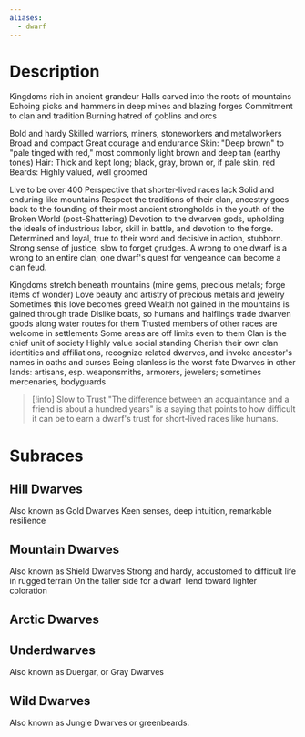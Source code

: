 ```yaml
---
aliases:
  - dwarf
---
```

# Description
Kingdoms rich in ancient grandeur
Halls carved into the roots of mountains
Echoing picks and hammers in deep mines and blazing forges
Commitment to clan and tradition
Burning hatred of goblins and orcs

Bold and hardy
Skilled warriors, miners, stoneworkers and metalworkers
Broad and compact
Great courage and endurance
Skin: "Deep brown" to "pale tinged with red," most commonly light brown and deep tan (earthy tones)
Hair: Thick and kept long; black, gray, brown or, if pale skin, red
Beards: Highly valued, well groomed

Live to be over 400
Perspective that shorter-lived races lack
Solid and enduring like mountains
Respect the traditions of their clan, ancestry goes back to the founding of their most ancient strongholds in the youth of the Broken World (post-Shattering)
Devotion to the dwarven gods, upholding the ideals of industrious labor, skill in battle, and devotion to the forge.
Determined and loyal, true to their word and decisive in action, stubborn. 
Strong sense of justice, slow to forget grudges.
A wrong to one dwarf is a wrong to an entire clan; one dwarf's quest for vengeance can become a clan feud.

Kingdoms stretch beneath mountains (mine gems, precious metals; forge items of wonder)
Love beauty and artistry of precious metals and jewelry
Sometimes this love becomes greed
Wealth not gained in the mountains is gained through trade
Dislike boats, so humans and halflings trade dwarven goods along water routes for them
Trusted members of other races are welcome in settlements
Some areas are off limits even to them
Clan is the chief unit of society
Highly value social standing
Cherish their own clan identities and affiliations, recognize related dwarves, and invoke ancestor's names in oaths and curses
Being clanless is the worst fate
Dwarves in other lands: artisans, esp. weaponsmiths, armorers, jewelers; sometimes mercenaries, bodyguards

>[!info] Slow to Trust
> "The difference between an acquaintance and a friend is about a hundred years" is a saying that points to how difficult it can be to earn a dwarf's trust for short-lived races like humans.
# Subraces
## Hill Dwarves
Also known as Gold Dwarves
Keen senses, deep intuition, remarkable resilience
## Mountain Dwarves
Also known as Shield Dwarves
Strong and hardy, accustomed to difficult life in rugged terrain
On the taller side for a dwarf
Tend toward lighter coloration
## Arctic Dwarves
## Underdwarves
Also known as Duergar, or Gray Dwarves
## Wild Dwarves
Also known as Jungle Dwarves or greenbeards.
